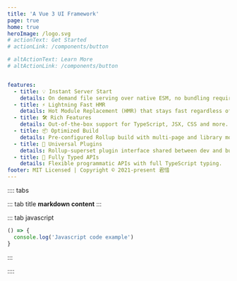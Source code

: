 ```yaml
---
title: 'A Vue 3 UI Framework'
page: true
home: true
heroImage: /logo.svg
# actionText: Get Started
# actionLink: /components/button

# altActionText: Learn More
# altActionLink: /components/button


features:
  - title: 💡 Instant Server Start
    details: On demand file serving over native ESM, no bundling required!
  - title: ⚡️ Lightning Fast HMR
    details: Hot Module Replacement (HMR) that stays fast regardless of app size.
  - title: 🛠️ Rich Features
    details: Out-of-the-box support for TypeScript, JSX, CSS and more.
  - title: 📦 Optimized Build
    details: Pre-configured Rollup build with multi-page and library mode support.
  - title: 🔩 Universal Plugins
    details: Rollup-superset plugin interface shared between dev and build.
  - title: 🔑 Fully Typed APIs
    details: Flexible programmatic APIs with full TypeScript typing.
footer: MIT Licensed | Copyright © 2021-present 君惜
---
```


:::: tabs

::: tab title
__markdown content__
:::


::: tab javascript
``` javascript
() => {
  console.log('Javascript code example')
}
```
:::

::::